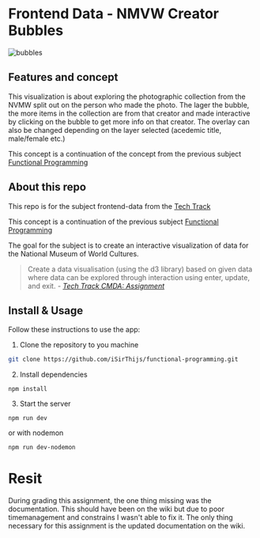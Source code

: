 # Frontend Data - NMVW Creator Bubbles
![bubbles](https://github.com/iSirThijs/frontend-data/wiki/images/endresultScreen.png)

## Features and concept
This visualization is about exploring the photographic collection from the NVMW split out on the person who made the photo. The lager the bubble, the more items in the collection are from that creator and made interactive by clicking on the bubble to get more info on that creator. The overlay can also be changed depending on the layer selected (acedemic title, male/female etc.)

This concept is a continuation of the concept from the previous subject [Functional Programming](https://github.com/iSirThijs/functional-programming/wiki)

## About this repo
This repo is for the subject frontend-data from the [Tech Track](https://github.com/cmda-tt/course-19-20)

This concept is a continuation of the previous subject [Functional Programming](https://github.com/iSirThijs/functional-programming/)

The goal for the subject is to create an interactive visualization of data for the National Museum of World Cultures. 

> Create a data visualisation (using the d3 library) based on given data where data can be explored through interaction using enter, update, and exit. *- [Tech Track CMDA: Assignment](https://github.com/cmda-tt/course-19-20/blob/master/frontend-data/assessment.md#assignment)*



## Install & Usage

Follow these instructions to use the app:

1. Clone the repository to you machine
```bash
git clone https://github.com/iSirThijs/functional-programming.git
```

2. Install dependencies
```
npm install
```

3. Start the server
```
npm run dev
```
or with nodemon
```
npm run dev-nodemon
```

# Resit
During grading this assignment, the one thing missing was the documentation. This should have been on the wiki but due to poor timemanagement and constrains I wasn't able to fix it. The only thing necessary for this assignment is the updated documentation on the wiki. 
